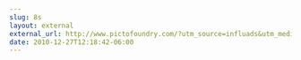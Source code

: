 ```yaml
---
slug: 8s
layout: external
external_url: http://www.pictofoundry.com/?utm_source=influads&utm_medium=banner&utm_campaign=1
date: 2010-12-27T12:18:42-06:00
---
```

